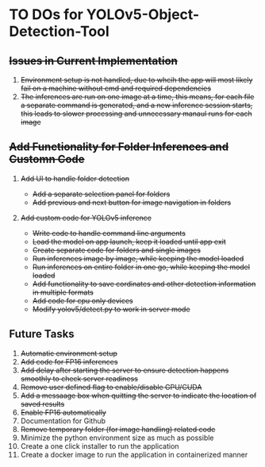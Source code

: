 # TO DOs for YOLOv5-Object-Detection-Tool

## ~~Issues in Current Implementation~~
1. ~~Environment setup is not handled, due to whcih the app will most likely fail on a machine without cmd and required dependencies~~
2. ~~The inferences are run on one image at a time, this means, for each file a separate command is generated, and a new inference session starts, this leads to slower processing and unnecessary manaul runs for each image~~

## ~~Add Functionality for Folder Inferences and Customn Code~~
1. ~~Add UI to handle folder detection~~
    + ~~Add a separate selection panel for folders~~
    + ~~Add previous and next button for image navigation in folders~~

2. ~~Add custom code for YOLOv5 inference~~
    + ~~Write code to handle command line arguments~~
    + ~~Load the model on app launch, keep it loaded until app exit~~
    + ~~Create separate code for folders and single images~~
    + ~~Run inferences image by image, while keeping the model loaded~~
    + ~~Run inferences on entire folder in one go, while keeping the model loaded~~
    + ~~Add functionality to save cordinates and other detection information in multiple formats~~
    + ~~Add code for cpu only devices~~
    + ~~Modify yolov5/detect.py to work in server mode~~

## Future Tasks
1. ~~Automatic environment setup~~
2. ~~Add code for FP16 inferences~~
3. ~~Add delay after starting the server to ensure detection happens smoothly to check server readiness~~
4. ~~Remove user defined flag to enable/disable GPU/CUDA~~
5. ~~Add a messaage box when quitting the server to indicate the location of saved results~~
6. ~~Enable FP16 automatically~~
7. Documentation for Github
8. ~~Remove temporary folder (for image handling) related code~~
8. Minimize the python environment size as much as possible
9. Create a one click installer to run the application
10. Create a docker image to run the application in containerized manner